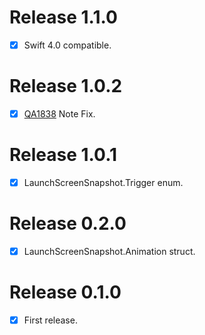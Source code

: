 # Release 1.1.0

- [x] Swift 4.0 compatible.

# Release 1.0.2

- [x] [QA1838](https://developer.apple.com/library/content/qa/qa1838/_index.html) Note Fix.

# Release 1.0.1

- [x] LaunchScreenSnapshot.Trigger enum.

# Release 0.2.0

- [x] LaunchScreenSnapshot.Animation struct.

# Release 0.1.0

- [x] First release.